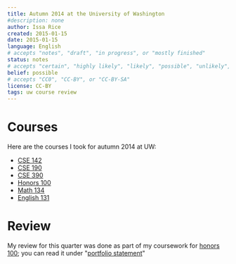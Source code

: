 ```yaml
---
title: Autumn 2014 at the University of Washington
#description: none
author: Issa Rice
created: 2015-01-15
date: 2015-01-15
language: English
# accepts "notes", "draft", "in progress", or "mostly finished"
status: notes
# accepts "certain", "highly likely", "likely", "possible", "unlikely", "highly unlikely", "remote", "impossible", "log", "emotional", or "fiction"
belief: possible
# accepts "CC0", "CC-BY", or "CC-BY-SA"
license: CC-BY
tags: uw course review
---
```


# Courses

Here are the courses I took for autumn 2014 at UW:

- [CSE 142]()
- [CSE 190]()
- [CSE 390]()
- [Honors 100]()
- [Math 134]()
- [English 131]()

# Review

My review for this quarter was done as part of my coursework for [honors 100](); you can read it under "[portfolio statement](my-uw-honors-portfolio#portfolio-statement)"
